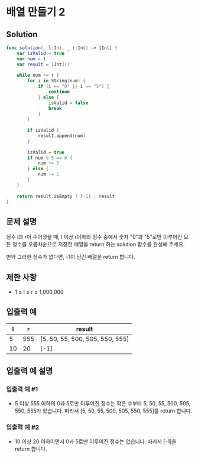 #  배열 만들기 2

## Solution
```swift
func solution(_ l:Int, _ r:Int) -> [Int] {
    var isValid = true
    var num = l
    var result = [Int]()
    
    while num <= r {
        for i in String(num) {
            if (i == "0" || i == "5") {
                continue
            } else {
                isValid = false
                break
            }
        }
        
        if isValid {
            result.append(num)
        }
        
        isValid = true
        if num % 5 == 0 {
            num += 5
        } else {
            num += 1
        }
    }
    
    return result.isEmpty ? [-1] : result
}
```

## 문제 설명
정수 l과 r이 주어졌을 때, l 이상 r이하의 정수 중에서 숫자 "0"과 "5"로만 이루어진 모든 정수를 오름차순으로 저장한 배열을 return 하는 solution 함수를 완성해 주세요.

만약 그러한 정수가 없다면, -1이 담긴 배열을 return 합니다.

## 제한 사항
- 1 ≤ l ≤ r ≤ 1,000,000

## 입출력 예
| l  | r   | result                          |
|----|-----|---------------------------------|
| 5  | 555 | [5, 50, 55, 500, 505, 550, 555] |
| 10 | 20  | [-1]                            |

## 입출력 예 설명

### 입출력 예 #1
- 5 이상 555 이하의 0과 5로만 이루어진 정수는 작은 수부터 5, 50, 55, 500, 505, 550, 555가 있습니다. 따라서 [5, 50, 55, 500, 505, 550, 555]를 return 합니다.

### 입출력 예 #2
- 10 이상 20 이하이면서 0과 5로만 이루어진 정수는 없습니다. 따라서 [-1]을 return 합니다.
